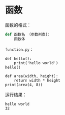 # 函数

函数的格式：

```python
def 函数名 （参数列表):
    函数体
```

`function.py`：

```
def hello():
    print('hello world')
hello()

def area(width, height):
    return width * height
print(area(4, 8))
```

运行结果：

```text
hello world
32
```

